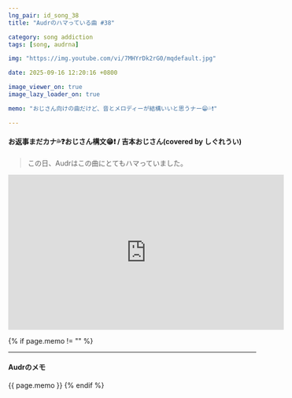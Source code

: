 ```yaml
---
lng_pair: id_song_38
title: "Audrのハマっている曲 #38"

category: song addiction
tags: [song, audrna]

img: "https://img.youtube.com/vi/7MHYrDk2rG0/mqdefault.jpg"

date: 2025-09-16 12:20:16 +0800

image_viewer_on: true
image_lazy_loader_on: true

memo: "おじさん向けの曲だけど、音とメロディーが結構いいと思うナー😁💦❗️"

---
```


<!-- outline-start -->
#### お返事まだカナ💦❓おじさん構文😁❗️ / 吉本おじさん(covered by しぐれうい)
<!-- outline-end -->

> この日、Audrはこの曲にとてもハマっていました。

<iframe
  width="560"
  height="315"
  src="https://www.youtube.com/embed/7MHYrDk2rG0"
  title="YouTube video player"
  frameborder="0"
  allow="accelerometer; clipboard-write; encrypted-media; gyroscope; picture-in-picture; web-share"
  referrerpolicy="strict-origin-when-cross-origin"
  allowfullscreen
  data-align="center"
></iframe>

{% if page.memo != "" %}
<hr>

#### Audrのメモ

{{ page.memo }}
{% endif %}

